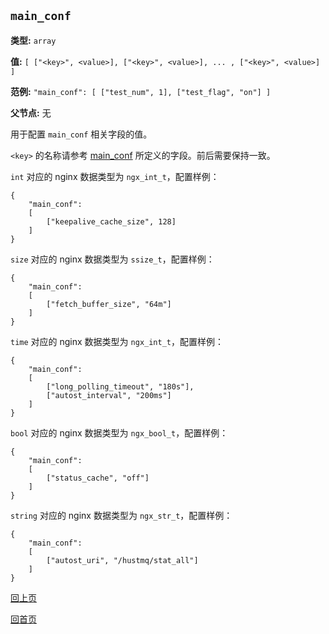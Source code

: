`main_conf`
----------

**类型:** `array`

**值:** `[ ["<key>", <value>], ["<key>", <value>], ... , ["<key>", <value>] ]`

**范例:** `"main_conf": [ ["test_num", 1], ["test_flag", "on"] ]`

**父节点:** 无

用于配置 `main_conf` 相关字段的值。

`<key>` 的名称请参考 [main_conf](../ngx_wizard/main_conf.md) 所定义的字段。前后需要保持一致。

`int` 对应的 nginx 数据类型为 `ngx_int_t`，配置样例：

    {
        "main_conf":
        [
            ["keepalive_cache_size", 128]
        ]
    }

`size` 对应的 nginx 数据类型为 `ssize_t`，配置样例：

    {
        "main_conf":
        [
            ["fetch_buffer_size", "64m"]
        ]
    }

`time` 对应的 nginx 数据类型为 `ngx_int_t`，配置样例：

    {
        "main_conf":
        [
            ["long_polling_timeout", "180s"],
            ["autost_interval", "200ms"]
        ]
    }

`bool` 对应的 nginx 数据类型为 `ngx_bool_t`，配置样例：

    {
        "main_conf":
        [
            ["status_cache", "off"]
        ]
    }

`string` 对应的 nginx 数据类型为 `ngx_str_t`，配置样例：

    {
        "main_conf":
        [
            ["autost_uri", "/hustmq/stat_all"]
        ]
    }

[回上页](genconf.md)

[回首页](../../index.md)